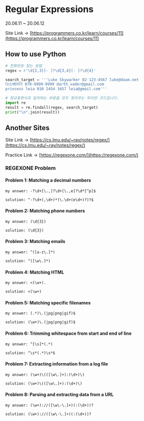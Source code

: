 # Regular Expressions

20.06.11 ~ 20.06.12

Site Link -> [https://programmers.co.kr/learn/courses/11](https://programmers.co.kr/learn/courses/11)

## How to use Python

``` python
# 전화번호 찾는 방법
regex = r'\d{2,3}[- ]?\d{3,4}[- ]?\d{4}'

search_target = '''Luke Skywarker 02-123-4567 luke@daum.net
다스베이더 070-9999-9999 darth_vader@gmail.com
princess leia 010 2454 3457 leia@gmail.com'''

# 정규표현식과 일치하는 부분을 모두 찾아주는 파이썬 코드입니다.
import re
result = re.findall(regex, search_target)
print("\n".join(result))
```


## Another Sites

Site Link -> [https://cs.lmu.edu/~ray/notes/regex/](https://cs.lmu.edu/~ray/notes/regex/)

Practice Link -> [https://regexone.com/](https://regexone.com/)

### REGEXONE Problem

#### Problem 1: Matching a decimal numbers

    my answer: -?\d+[\.,]?\d+[\.,e]?\d*[^p]$

    solution: ^-?\d+(,\d+)*(\.\d+(e\d+)?)?$

#### Problem 2: Matching phone numbers

    my answer: (\d{3})

    solution: (\d{3})

#### Problem 3: Matching emails

    my answer: ^([a-z\.]*)

    solution: ^([\w\.]*)

#### Problem 4: Matching HTML

    my answer: <(\w+).

    solution: <(\w+)

#### Problem 5: Matching specific filenames

    my answer: (.*)\.(jpg|png|gif)$

    solution: (\w+)\.(jpg|png|gif)$

#### Problem 6: Trimming whitespace from start and end of line

    my answer: ^[\s]*(.*)

    solution: ^\s*(.*)\s*$

#### Problem 7: Extracting information from a log file

    my answer: (\w+)\(([\w\.]+):(\d+)\)

    solution: (\w+)\(([\w\.]+):(\d+)\)

#### Problem 8: Parsing and extracting data from a URL

    my answer: (\w+)://([\w\-\.]+)(:(\d+))?

    solution: (\w+)://([\w\-\.]+)(:(\d+))?